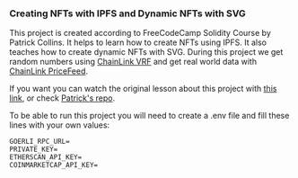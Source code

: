 ### Creating NFTs with IPFS and Dynamic NFTs with SVG

This project is created according to FreeCodeCamp Solidity Course by Patrick Collins. It helps to learn how to create NFTs using IPFS. It also teaches how to create dynamic NFTs with SVG. During this project we get random numbers using [ChainLink VRF](https://docs.chain.link/vrf/v2/introduction) and get real world data with [ChainLink PriceFeed](https://docs.chain.link/data-feeds/price-feeds).

If you want you can watch the original lesson about this project with [this link](https://www.youtube.com/watch?v=gyMwXuJrbJQ&t=73731s), or check [Patrick's repo](https://github.com/PatrickAlphaC/hardhat-nft-fcc).

To be able to run this project you will need to create a .env file and fill these lines with your own values:
```
GOERLI_RPC_URL=
PRIVATE_KEY=
ETHERSCAN_API_KEY=
COINMARKETCAP_API_KEY=
```
